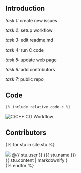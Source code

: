 ## Introduction
*task 1:* create new issues  

*task 2:* setup workflow  

*task 3:* edit readme.md  

*task 4:* run C code  

*task 5:* update web page  

*task 6:* add contributors  

*task 7:* public repo  

## Code
```c
{% include_relative code.c %}
```
![C/C++ CLI Workflow](https://github.com/csci3251-2023/project-team-a/actions/workflows/c-cpp.yml/badge.svg)
## Contributors
 
{% for stu in site.stu %}
 <section>
   <img src="{{ stu.image }}"> @{{ stu.user }} ({{ stu.name }})
  <section>
   {{ stu.content | markdownify }
  </section>
 </section>
{% endfor %}
